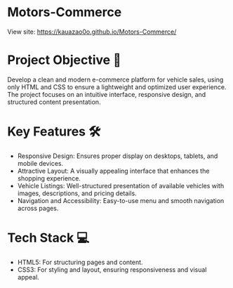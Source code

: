 # Motors-Commerce
View site: https://kauazao0o.github.io/Motors-Commerce/

# Project Objective 🎯
Develop a clean and modern e-commerce platform for vehicle sales, using only HTML and CSS to ensure a lightweight and optimized user experience. The project focuses on an intuitive interface, responsive design, and structured content presentation.

# Key Features 🛠
<ul>
  <li>Responsive Design: Ensures proper display on desktops, tablets, and mobile devices.</li>
  <li>Attractive Layout: A visually appealing interface that enhances the shopping experience.</li>
  <li>Vehicle Listings: Well-structured presentation of available vehicles with images, descriptions, and pricing details.</li>
  <li>Navigation and Accessibility: Easy-to-use menu and smooth navigation across pages.</li>
</ul>

# Tech Stack 💻
<ul>
  <li>HTML5: For structuring pages and content.</li>
  <li>CSS3: For styling and layout, ensuring responsiveness and visual appeal.</li>
</ul>
